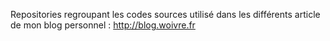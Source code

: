 Repositories regroupant les codes sources utilisé dans les différents article de mon blog personnel : http://blog.woivre.fr